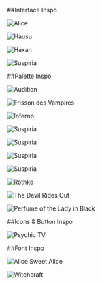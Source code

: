 
##Interface Inspo

![Alice](inspo/eyes.gif)

![Hausu](inspo/hausu2.jpg)

![Haxan](inspo/haxan.jpg)

![Suspiria](inspo/suspiria4.gif)


##Palette Inspo

![Audition](inspo/audition.gif)

![Frisson des Vampires](inspo/frisson.png)

![Inferno](inspo/inferno2.jpg)

![Suspiria](inspo/suspiria.jpg)

![Suspiria](inspo/suspiria3.jpg)

![Suspiria](inspo/suspiria1.jpg)

![Suspiria](inspo/suspiria5.gif)

![Rothko](inspo/rothko.jpg)

![The Devil Rides Out](inspo/devil.jpg)

![Perfume of the Lady in Black](inspo/perfume.png)


##Icons & Button Inspo

![Psychic TV](inspo/psytv.jpg)

##Font Inspo

![Alice Sweet Alice](inspo/sweet.jpg)

![Witchcraft](inspo/witchcraft.jpg)
